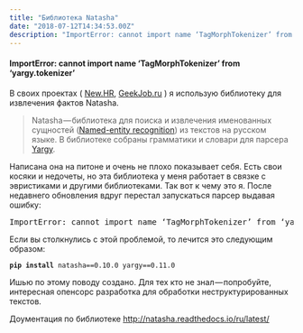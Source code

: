 ```yaml
---
title: "Библиотека Natasha"
date: "2018-07-12T14:34:53.00Z"
description: "ImportError: cannot import name ‘TagMorphTokenizer’ from ‘yargy.tokenizer’ В своих проектах ( New.HR [https://newhr.ru], GeekJob"
---
```


<!--kg-card-begin: html--><h4>ImportError: cannot import name ‘TagMorphTokenizer’ from ‘yargy.tokenizer’</h4>
<p>В своих проектах ( <a href="https://newhr.ru" target="_blank" rel="noopener noreferrer">New.HR</a>, <a href="https://geekjob.ru" target="_blank" rel="noopener noreferrer">GeekJob.ru</a> ) я использую библиотеку для извлечения фактов Natasha.</p>
<blockquote><p>Natasha — библиотека для поиска и извлечения именованных сущностей (<a href="https://en.wikipedia.org/wiki/Named-entity_recognition" target="_blank" rel="noopener noreferrer">Named-entity recognition</a>) из текстов на русском языке. В библиотеке собраны грамматики и словари для парсера <a href="https://github.com/natasha/yargy" target="_blank" rel="noopener noreferrer">Yargy</a>.</p></blockquote>
<p>Написана она на питоне и очень не плохо показывает себя. Есть свои косяки и недочеты, но эта библиотека у меня работает в связке с эвристиками и другими библиотеками. Так вот к чему это я. После недавнего обновления вдруг перестал запускаться парсер выдавая ошибку:</p>
<pre>ImportError: cannot import name ‘TagMorphTokenizer’ from ‘yargy.tokenizer’</pre>
<p>Если вы столкнулись с этой проблемой, то лечится это следующим образом:</p>
<pre><code><strong>pip</strong> <strong>install</strong> natasha==0.10.0 yargy==0.11.0</code></pre>
<p>Ишью по этому поводу создано. Для тех кто не знал — попробуйте, интересная опенсорс разработка для обработки неструктурированных текстов.</p>
<p>Доументация по библиотеке <a href="http://natasha.readthedocs.io/ru/latest/" target="_blank" rel="noopener noreferrer">http://natasha.readthedocs.io/ru/latest/</a></p>
<!--kg-card-end: html-->

